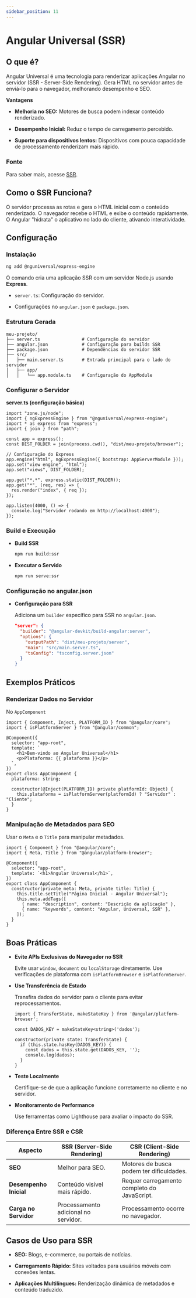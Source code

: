 ```yaml
---
sidebar_position: 11
---
```


# Angular Universal (SSR)

## O que é?

Angular Universal é uma tecnologia para renderizar aplicações Angular no servidor (SSR - Server-Side Rendering). Gera HTML no servidor antes de enviá-lo para o navegador, melhorando desempenho e SEO.

**Vantagens**

- **Melhoria no SEO:** Motores de busca podem indexar conteúdo renderizado.

- **Desempenho Inicial:** Reduz o tempo de carregamento percebido.

- **Suporte para dispositivos lentos:** Dispositivos com pouca capacidade de processamento renderizam mais rápido.

### Fonte

Para saber mais, acesse [SSR](https://angular.dev/guide/ssr).

## Como o SSR Funciona?

O servidor processa as rotas e gera o HTML inicial com o conteúdo renderizado. O navegador recebe o HTML e exibe o conteúdo rapidamente. O Angular "hidrata" o aplicativo no lado do cliente, ativando interatividade.

## Configuração

### Instalação

```bash
ng add @nguniversal/express-engine
```

O comando cria uma aplicação SSR com um servidor Node.js usando **Express**.

- `server.ts`: Configuração do servidor.

- Configurações no `angular.json` e `package.json`.

### Estrutura Gerada

```plaintext
meu-projeto/
├── server.ts                # Configuração do servidor
├── angular.json             # Configuração para builds SSR
├── package.json             # Dependências do servidor SSR
├── src/
│   ├── main.server.ts       # Entrada principal para o lado do servidor
│   ├── app/
│   │   └── app.module.ts    # Configuração do AppModule
```

### Configurar o Servidor

**server.ts (configuração básica)**

```tsx showLineNumbers
import "zone.js/node";
import { ngExpressEngine } from "@nguniversal/express-engine";
import * as express from "express";
import { join } from "path";

const app = express();
const DIST_FOLDER = join(process.cwd(), "dist/meu-projeto/browser");

// Configuração do Express
app.engine("html", ngExpressEngine({ bootstrap: AppServerModule }));
app.set("view engine", "html");
app.set("views", DIST_FOLDER);

app.get("*.*", express.static(DIST_FOLDER));
app.get("*", (req, res) => {
  res.render("index", { req });
});

app.listen(4000, () => {
  console.log("Servidor rodando em http://localhost:4000");
});
```

### Build e Execução

- **Build SSR**

  ```bash
  npm run build:ssr
  ```

- **Executar o Servido**

  ```bash
  npm run serve:ssr
  ```

### Configuração no angular.json

- **Configuração para SSR**

  Adiciona um `builder` específico para SSR no `angular.json`.

  ```json showLineNumbers
  "server": {
    "builder": "@angular-devkit/build-angular:server",
    "options": {
      "outputPath": "dist/meu-projeto/server",
      "main": "src/main.server.ts",
      "tsConfig": "tsconfig.server.json"
    }
  }
  ```

## Exemplos Práticos

### Renderizar Dados no Servidor

No `AppComponent`

```tsx showLineNumbers
import { Component, Inject, PLATFORM_ID } from "@angular/core";
import { isPlatformServer } from "@angular/common";

@Component({
  selector: "app-root",
  template: `
    <h1>Bem-vindo ao Angular Universal</h1>
    <p>Plataforma: {{ plataforma }}</p>
  `,
})
export class AppComponent {
  plataforma: string;

  constructor(@Inject(PLATFORM_ID) private platformId: Object) {
    this.plataforma = isPlatformServer(platformId) ? "Servidor" : "Cliente";
  }
}
```

### Manipulação de Metadados para SEO

Usar o `Meta` e o `Title` para manipular metadados.

```tsx showLineNumbers
import { Component } from "@angular/core";
import { Meta, Title } from "@angular/platform-browser";

@Component({
  selector: "app-root",
  template: `<h1>Angular Universal</h1>`,
})
export class AppComponent {
  constructor(private meta: Meta, private title: Title) {
    this.title.setTitle("Página Inicial - Angular Universal");
    this.meta.addTags([
      { name: "description", content: "Descrição da aplicação" },
      { name: "keywords", content: "Angular, Universal, SSR" },
    ]);
  }
}
```

## Boas Práticas

- **Evite APIs Exclusivas do Navegador no SSR**

  Evite usar `window`, `document` ou `localStorage` diretamente. Use verificações de plataforma com `isPlatformBrowser` e `isPlatformServer`.

- **Use Transferência de Estado**

  Transfira dados do servidor para o cliente para evitar reprocessamentos.

  ```tsx showLineNumbers
  import { TransferState, makeStateKey } from '@angular/platform-browser';

  const DADOS_KEY = makeStateKey<string>('dados');

  constructor(private state: TransferState) {
    if (this.state.hasKey(DADOS_KEY)) {
      const dados = this.state.get(DADOS_KEY, '');
      console.log(dados);
    }
  }
  ```

- **Teste Localmente**

  Certifique-se de que a aplicação funcione corretamente no cliente e no servidor.

- **Monitoramento de Performance**

  Use ferramentas como Lighthouse para avaliar o impacto do SSR.

### Diferença Entre SSR e CSR

| **Aspecto**            | **SSR (Server-Side Rendering)**      | **CSR (Client-Side Rendering)**             |
| ---------------------- | ------------------------------------ | ------------------------------------------- |
| **SEO**                | Melhor para SEO.                     | Motores de busca podem ter dificuldades.    |
| **Desempenho Inicial** | Conteúdo visível mais rápido.        | Requer carregamento completo do JavaScript. |
| **Carga no Servidor**  | Processamento adicional no servidor. | Processamento ocorre no navegador.          |

## Casos de Uso para SSR

- **SEO:** Blogs, e-commerce, ou portais de notícias.

- **Carregamento Rápido:** Sites voltados para usuários móveis com conexões lentas.

- **Aplicações Multilíngues:** Renderização dinâmica de metadados e conteúdo traduzido.
